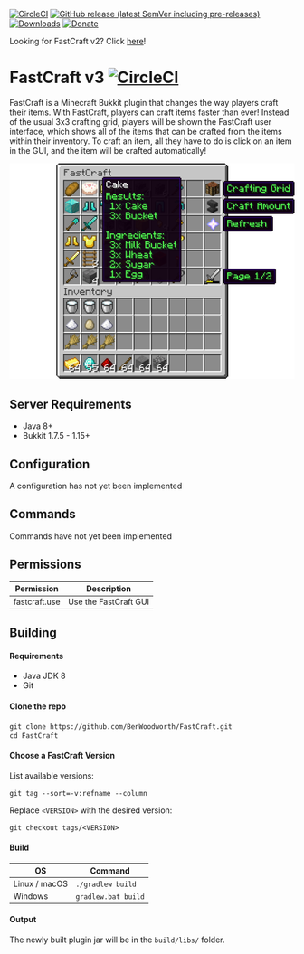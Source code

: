 [![CircleCI](https://img.shields.io/circleci/build/github/BenWoodworth/FastCraft/master)](https://circleci.com/gh/BenWoodworth/FastCraft/)
[![GitHub release (latest SemVer including pre-releases)](https://img.shields.io/github/v/release/BenWoodworth/FastCraft?include_prereleases)](https://github.com/BenWoodworth/FastCraft/releases)
[![Downloads](https://img.shields.io/github/downloads/BenWoodworth/FastCraft/total.svg)](https://github.com/BenWoodworth/FastCraft/releases)
[![Donate](https://img.shields.io/badge/Donate-PayPal-yellow)](https://paypal.me/BenWoodworth)

Looking for FastCraft v2? Click [here](https://github.com/BenWoodworth/FastCraft/tree/v2/dev)!

# FastCraft v3 [![CircleCI](https://circleci.com/gh/BenWoodworth/FastCraft/tree/master.svg?style=svg)](https://circleci.com/gh/BenWoodworth/FastCraft/tree/master)
FastCraft is a Minecraft Bukkit plugin that changes the
way players craft their items.
With FastCraft, players can craft items faster than ever!
Instead of the usual 3x3 crafting grid, players will be shown
the FastCraft user interface, which shows all of the items
that can be crafted from the items within their inventory.
To craft an item, all they have to do is click on an item in
the GUI, and the item will be crafted automatically!

<p align="center">
    <img src="assets/demo-centered.png" alt="FastCraft GUI" />
</p>

## Server Requirements
- Java 8+
- Bukkit 1.7.5 - 1.15+

## Configuration
A configuration has not yet been implemented

## Commands
Commands have not yet been implemented

## Permissions
| Permission    | Description           |
|---------------|-----------------------|
| fastcraft.use | Use the FastCraft GUI |

## Building
#### Requirements
- Java JDK 8
- Git

#### Clone the repo
```
git clone https://github.com/BenWoodworth/FastCraft.git
cd FastCraft
```

#### Choose a FastCraft Version
List available versions:
```
git tag --sort=-v:refname --column

```

Replace `<VERSION>` with the desired version:
```
git checkout tags/<VERSION>
```

#### Build

| OS            | Command             |
|---------------|---------------------|
| Linux / macOS | `./gradlew build`   |
| Windows       | `gradlew.bat build` |

#### Output
The newly built plugin jar will be in the `build/libs/` folder.
